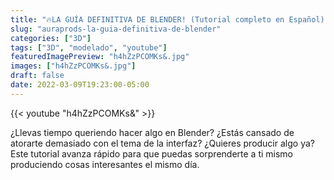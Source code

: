 ```yaml
---
title: "🔥LA GUÍA DEFINITIVA DE BLENDER! (Tutorial completo en Español) | Desde cero! 2.91 3.0"
slug: "auraprods-la-guia-definitiva-de-blender"
categories: ["3D"]
tags: ["3D", "modelado", "youtube"]
featuredImagePreview: "h4hZzPCOMKs&.jpg"
images: ["h4hZzPCOMKs&.jpg"]
draft: false
date: 2022-03-09T19:23:00-05:00
---
```


{{< youtube "h4hZzPCOMKs&" >}}

¿Llevas tiempo queriendo hacer algo en Blender? ¿Estás cansado de atorarte demasiado con el tema de la interfaz? ¿Quieres producir algo ya? Este tutorial avanza rápido para que puedas sorprenderte a ti mismo produciendo cosas interesantes el mismo día.